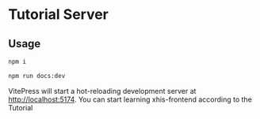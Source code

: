 # Tutorial Server

## Usage

```sh
npm i
```

```sh
npm run docs:dev
```

VitePress will start a hot-reloading development server at <http://localhost:5174>.
You can start learning xhis-frontend according to the Tutorial
